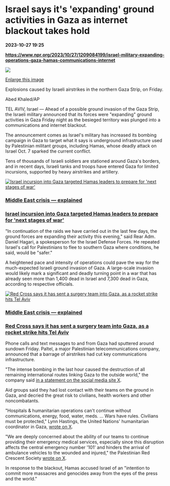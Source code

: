 # Israel says it's 'expanding' ground activities in Gaza as internet blackout takes hold

**2023-10-27 19:25**

**https://www.npr.org/2023/10/27/1209084199/israel-military-expanding-operations-gaza-hamas-communications-internet**

 ![](https://media.npr.org/assets/img/2023/10/27/ap23300655684593_custom-7bb2d62a587ec3a3fab5d971a323b5bdad5da0c7-s1100-c50.jpg) 

[Enlarge this image](https://media.npr.org/assets/img/2023/10/27/ap23300655684593_custom-7bb2d62a587ec3a3fab5d971a323b5bdad5da0c7-s1200.jpg)

Explosions caused by Israeli airstrikes in the northern Gaza Strip, on Friday.

Abed Khaled/AP

TEL AVIV, Israel — Ahead of a possible ground invasion of the Gaza Strip, the Israeli military announced that its forces were "expanding" ground activities in Gaza Friday night as the besieged territory was plunged into a communications and internet blackout.

The announcement comes as Israel's military has increased its bombing campaign in Gaza to target what it says is underground infrastructure used by Palestinian militant groups, including Hamas, whose deadly attack on Israel Oct. 7 sparked the current conflict.

Tens of thousands of Israeli soldiers are stationed around Gaza's borders, and in recent days, Israeli tanks and troops have entered Gaza for limited incursions, supported by heavy airstrikes and artillery.

[![Israel incursion into Gaza targeted Hamas leaders to prepare for 'next stages of war'](https://media.npr.org/assets/img/2023/10/26/gettyimages-1746298515_sq-4f649c0fc304d330da194d32c96f067dd1c6b59d-s100-c15.jpg)](https://www.npr.org/2023/10/26/1208680784/death-toll-in-gaza-approaches-7-000-as-aid-groups-raise-alarm-about-fuel)

### [Middle East crisis — explained](https://www.npr.org/series/1205445976/middle-east-crisis)

### [Israel incursion into Gaza targeted Hamas leaders to prepare for 'next stages of war'](https://www.npr.org/2023/10/26/1208680784/death-toll-in-gaza-approaches-7-000-as-aid-groups-raise-alarm-about-fuel)

"In continuation of the raids we have carried out in the last few days, the ground forces are expanding their activity this evening," said Rear Adm. Daniel Hagari, a spokesperson for the Israel Defense Forces. He repeated Israel's call for Palestinians to flee to southern Gaza where conditions, he said, would be "safer."

A heightened pace and intensity of operations could pave the way for the much-expected Israeli ground invasion of Gaza. A large-scale invasion would likely mark a significant and deadly turning point in a war that has already seen more than 1,400 dead in Israel and 7,300 dead in Gaza, according to respective officials.

[![Red Cross says it has sent a surgery team into Gaza, as a rocket strike hits Tel Aviv](https://media.npr.org/assets/img/2023/10/27/20231027-_dsc4042-edit_sq-c709005514470a242d949a83ac03a0c891df68e4-s100-c15.jpg)](https://www.npr.org/2023/10/27/1208947303/israel-gaza-palestinian-death-toll)

### [Middle East crisis — explained](https://www.npr.org/series/1205445976/middle-east-crisis)

### [Red Cross says it has sent a surgery team into Gaza, as a rocket strike hits Tel Aviv](https://www.npr.org/2023/10/27/1208947303/israel-gaza-palestinian-death-toll)

Phone calls and text messages to and from Gaza had sputtered around sundown Friday. Paltel, a major Palestinian telecommunications company, announced that a barrage of airstrikes had cut key communications infrastructure.

"The intense bombing in the last hour caused the destruction of all remaining international routes linking Gaza to the outside world," the company said [in a statement on the social media site X](https://twitter.com/Paltelco/status/1717950481585131936).

Aid groups said they had lost contact with their teams on the ground in Gaza, and decried the great risk to civilians, health workers and other noncombatants.

"Hospitals & humanitarian operations can't continue without communications, energy, food, water, meds. ... Wars have rules. Civilians must be protected," Lynn Hastings, the United Nations' humanitarian coordinator in Gaza, [wrote on X](https://twitter.com/LynnHastings/status/1717974617275388298).

"We are deeply concerned about the ability of our teams to continue providing their emergency medical services, especially since this disruption affects the central emergency number '101' and hinders the arrival of ambulance vehicles to the wounded and injured," the Palestinian Red Crescent Society [wrote on X](https://twitter.com/palestinercs/status/1717953723605901373?s=48&t=L4H0Vix1JvE8DXyUciNhYA).

In response to the blackout, Hamas accused Israel of an "intention to commit more massacres and genocides away from the eyes of the press and the world."